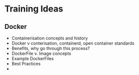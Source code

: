 # Training Ideas

## Docker
- Containerisation concepts and history
- Docker v conterisation, containerd, open container standards
- Benefits, why go through this process?
- DockerFile v. Image concepts
- Example DockerFiles
- Best Practices
- 
